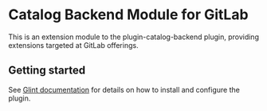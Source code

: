 # Catalog Backend Module for GitLab

This is an extension module to the plugin-catalog-backend plugin, providing extensions targeted at GitLab offerings.

## Getting started

See [Glint documentation](https://glint.io/docs/integrations/gitlab/discovery) for details on how to install
and configure the plugin.
